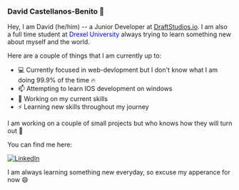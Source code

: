 ### David Castellanos-Benito 👋 

<p>
 Hey, I am David (he/him) -- a Junior Developer at <a href="https://draftstudios.io/" target="_blank">DraftStudios.io</a>. I am also a full time student at <span style="color: blue;"> Drexel University </span> always trying to learn something new about myself and the world. 
</p>

Here are a couple of things that I am currently up to: 
 - :computer: Currently focused in web-devlopment but I don't know what I am doing 99.9% of the time :fire:
 - 📫 Attempting to learn IOS development on windows
 - 🌱 Working on my current skills
 - ⚡ Learning new skills throughout my journey
 
 I am working on a couple of small projects but who knows how they will turn out :eyes:

You can find me here:
<p>
 <a href="https://www.linkedin.com/in/davidcastel"><img src="https://img.shields.io/badge/LinkedIn-_.svg?style=for-the-badge&logo=linkedin&color=blue" alt="LinkedIn"></a>
</p>


I am always learning something new everyday, so excuse my apperance for now :smile:
